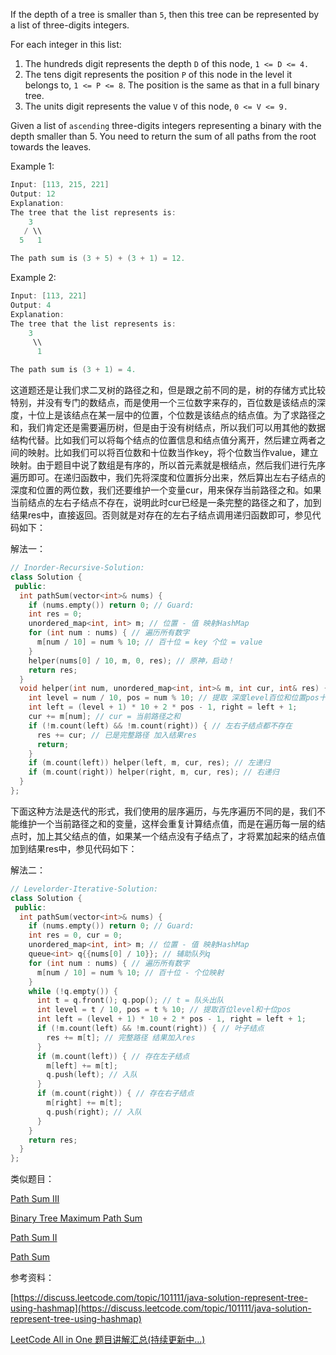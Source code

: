 If the depth of a tree is smaller than `5`, then this tree can be represented by a list of three-digits integers.

For each integer in this list:

1. The hundreds digit represents the depth `D` of this node, `1 <= D <= 4.`
2. The tens digit represents the position `P` of this node in the level it belongs to, `1 <= P <= 8`. The position is the same as that in a full binary tree.
3. The units digit represents the value `V` of this node, `0 <= V <= 9.`

Given a list of `ascending` three-digits integers representing a binary with the depth smaller than 5. You need to return the sum of all paths from the root towards the leaves.

Example 1:

```cpp
Input: [113, 215, 221]
Output: 12
Explanation: 
The tree that the list represents is:
    3
   / \\
  5   1

The path sum is (3 + 5) + (3 + 1) = 12.
```

Example 2:

```cpp
Input: [113, 221]
Output: 4
Explanation: 
The tree that the list represents is: 
    3
     \\
      1

The path sum is (3 + 1) = 4.
```

这道题还是让我们求二叉树的路径之和，但是跟之前不同的是，树的存储方式比较特别，并没有专门的数结点，而是使用一个三位数字来存的，百位数是该结点的深度，十位上是该结点在某一层中的位置，个位数是该结点的结点值。为了求路径之和，我们肯定还是需要遍历树，但是由于没有树结点，所以我们可以用其他的数据结构代替。比如我们可以将每个结点的位置信息和结点值分离开，然后建立两者之间的映射。比如我们可以将百位数和十位数当作key，将个位数当作value，建立映射。由于题目中说了数组是有序的，所以首元素就是根结点，然后我们进行先序遍历即可。在递归函数中，我们先将深度和位置拆分出来，然后算出左右子结点的深度和位置的两位数，我们还要维护一个变量cur，用来保存当前路径之和。如果当前结点的左右子结点不存在，说明此时cur已经是一条完整的路径之和了，加到结果res中，直接返回。否则就是对存在的左右子结点调用递归函数即可，参见代码如下：

解法一：

```cpp
// Inorder-Recursive-Solution:
class Solution {
 public:
  int pathSum(vector<int>& nums) {
    if (nums.empty()) return 0; // Guard:
    int res = 0;
    unordered_map<int, int> m; // 位置 - 值 映射HashMap
    for (int num : nums) { // 遍历所有数字
      m[num / 10] = num % 10; // 百十位 = key 个位 = value
    }
    helper(nums[0] / 10, m, 0, res); // 原神，启动！
    return res;
  }
  void helper(int num, unordered_map<int, int>& m, int cur, int& res) {
    int level = num / 10, pos = num % 10; // 提取 深度level百位和位置pos十位
    int left = (level + 1) * 10 + 2 * pos - 1, right = left + 1;
    cur += m[num]; // cur = 当前路径之和
    if (!m.count(left) && !m.count(right)) { // 左右子结点都不存在
      res += cur; // 已是完整路径 加入结果res
      return;
    }
    if (m.count(left)) helper(left, m, cur, res); // 左递归
    if (m.count(right)) helper(right, m, cur, res); // 右递归
  }
};
```

下面这种方法是迭代的形式，我们使用的层序遍历，与先序遍历不同的是，我们不能维护一个当前路径之和的变量，这样会重复计算结点值，而是在遍历每一层的结点时，加上其父结点的值，如果某一个结点没有子结点了，才将累加起来的结点值加到结果res中，参见代码如下：

解法二：

```cpp
// Levelorder-Iterative-Solution:
class Solution {
 public:
  int pathSum(vector<int>& nums) {
    if (nums.empty()) return 0; // Guard:
    int res = 0, cur = 0;
    unordered_map<int, int> m; // 位置 - 值 映射HashMap
    queue<int> q{{nums[0] / 10}}; // 辅助队列q
    for (int num : nums) { // 遍历所有数字
      m[num / 10] = num % 10; // 百十位 - 个位映射
    }
    while (!q.empty()) {
      int t = q.front(); q.pop(); // t = 队头出队
      int level = t / 10, pos = t % 10; // 提取百位level和十位pos
      int left = (level + 1) * 10 + 2 * pos - 1, right = left + 1;
      if (!m.count(left) && !m.count(right)) { // 叶子结点
        res += m[t]; // 完整路径 结果加入res
      }
      if (m.count(left)) { // 存在左子结点
        m[left] += m[t];
        q.push(left); // 入队
      }
      if (m.count(right)) { // 存在右子结点
        m[right] += m[t];
        q.push(right); // 入队
      }
    }
    return res;
  }
};
```

类似题目：

[Path Sum III](http://www.cnblogs.com/grandyang/p/6007336.html)

[Binary Tree Maximum Path Sum](http://www.cnblogs.com/grandyang/p/4280120.html)

[Path Sum II](http://www.cnblogs.com/grandyang/p/4042156.html)

[Path Sum](http://www.cnblogs.com/grandyang/p/4036961.html)

参考资料：

[](https://discuss.leetcode.com/topic/101111/java-solution-represent-tree-using-hashmap/2)[https://discuss.leetcode.com/topic/101111/java-solution-represent-tree-using-hashmap](https://discuss.leetcode.com/topic/101111/java-solution-represent-tree-using-hashmap)

[LeetCode All in One 题目讲解汇总(持续更新中...)](http://www.cnblogs.com/grandyang/p/4606334.html)
